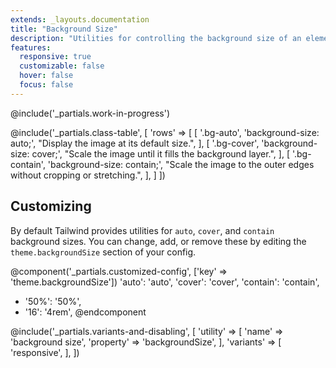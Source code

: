 ```yaml
---
extends: _layouts.documentation
title: "Background Size"
description: "Utilities for controlling the background size of an element's background image."
features:
  responsive: true
  customizable: false
  hover: false
  focus: false
---
```


@include('_partials.work-in-progress')

@include('_partials.class-table', [
  'rows' => [
    [
      '.bg-auto',
      'background-size: auto;',
      "Display the image at its default size.",
    ],
    [
      '.bg-cover',
      'background-size: cover;',
      "Scale the image until it fills the background layer.",
    ],
    [
      '.bg-contain',
      'background-size: contain;',
      "Scale the image to the outer edges without cropping or stretching.",
    ],
  ]
])

## Customizing

By default Tailwind provides utilities for `auto`, `cover`, and `contain` background sizes. You can change, add, or remove these by editing the `theme.backgroundSize` section of your config.

@component('_partials.customized-config', ['key' => 'theme.backgroundSize'])
  'auto': 'auto',
  'cover': 'cover',
  'contain': 'contain',
+ '50%': '50%',
+ '16': '4rem',
@endcomponent

@include('_partials.variants-and-disabling', [
    'utility' => [
        'name' => 'background size',
        'property' => 'backgroundSize',
    ],
    'variants' => [
        'responsive',
    ],
])

